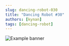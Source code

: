 ```yaml
---
slug: dancing-robot-030
title: "Dancing Robot #30"
authors: [kynan]
tags: [dancing-robot]
---
```


![Example banner](/img/stories/dancing-robot/030.png)
